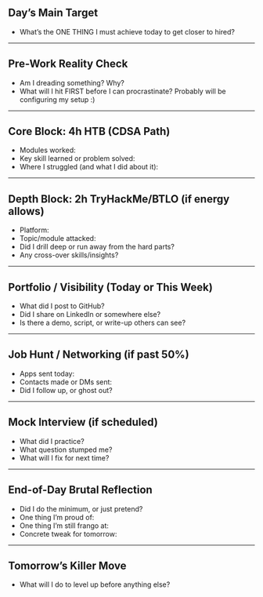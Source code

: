 
## Day’s Main Target
- What’s the ONE THING I must achieve today to get closer to hired?

---

## Pre-Work Reality Check
- Am I dreading something? Why? 
- What will I hit FIRST before I can procrastinate?
	Probably will be configuring my setup :)
---

## Core Block: 4h HTB (CDSA Path)
- Modules worked:
- Key skill learned or problem solved:
- Where I struggled (and what I did about it):

---

## Depth Block: 2h TryHackMe/BTLO (if energy allows)
- Platform:
- Topic/module attacked:
- Did I drill deep or run away from the hard parts?
- Any cross-over skills/insights?

---

## Portfolio / Visibility (Today or This Week)
- What did I post to GitHub?
- Did I share on LinkedIn or somewhere else?
- Is there a demo, script, or write-up others can see?

---

## Job Hunt / Networking (if past 50%)
- Apps sent today:
- Contacts made or DMs sent:
- Did I follow up, or ghost out?

---

## Mock Interview (if scheduled)
- What did I practice?
- What question stumped me?
- What will I fix for next time?

---

## End-of-Day Brutal Reflection
- Did I do the minimum, or just pretend?
- One thing I’m proud of:
- One thing I’m still frango at:
- Concrete tweak for tomorrow:

---

## Tomorrow’s Killer Move
- What will I do to level up before anything else?

